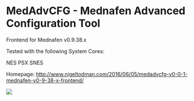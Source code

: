 # MedAdvCFG - Mednafen Advanced Configuration Tool

Frontend for Mednafen v0.9.38.x

Tested with the following System Cores:

NES
PSX
SNES

Homepage: http://www.nigeltodman.com/2016/06/05/medadvcfg-v0-0-1-mednafen-v0-9-38-x-frontend/

<img src="https://i.gyazo.com/eb4303646fec256cc93f37d41132503c.png">
